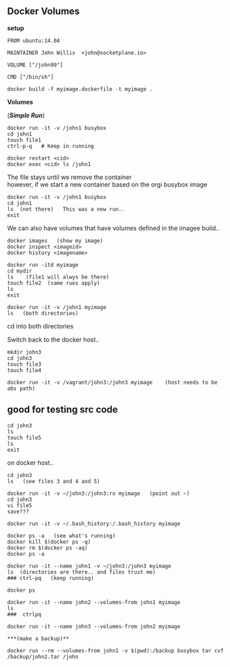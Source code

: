  Docker Volumes 
-------------------   
**setup**

```
FROM ubuntu:14.04

MAINTAINER John Willis  <john@socketplane.io>

VOLUME ["/john99"]

CMD ["/bin/sh"]
```
    docker build -f myimage.dockerfile -t myimage .
    
**Volumes**

(***Simple Run***)

    docker run -it -v /john1 busybox
    cd john1
    touch file1
    ctrl-p-q   # Keep in running 
    
    docker restart <cid>
    docker exec <cid> ls /john1

  The file stays until we remove the container  
  however, if we start a new container based on the orgi busybox image

    docker run -it -v /john1 busybox
    cd john1
    ls  (not there)   This was a new run..
    exit

  We can also have volumes that have volumes defined in the imagee build.. 

    docker images   (show my image)  
    docker inspect <imageid>
    docker history <imagename>

    docker run -itd myimage
    cd mydir 
    ls    (file1 will alwys be there)
    touch file2  (same rues apply) 
    ls
    exit

    docker run -it -v /john1 myimage
    ls   (both directories) 
   
   cd into both directories

   Switch back to the docker host.. 
   
```   
mkdir john3
cd john3
touch file3
touch file4
   
docker run -it -v /vagrant/john3:/john3 myimage    (host needs to be abs path)
```    

  ## good for testing src code ##
  
```
cd john3
ls
touch file5
ls
exit
```

  on docker host.. 
  
```
cd john3
ls   (see files 3 and 4 and 5)
 
docker run -it -v ~/john3:/john3:ro myimage   (point out ~) 
cd john3
vi file5
save???

docker run -it -v ~/.bash_history:/.bash_history myimage

docker ps -a   (see what's running)
docker kill $(docker ps -q)
docker rm $(docker ps -aq)   
docker ps -a

docker run -it --name john1 -v ~/john3:/john3 myimage
ls  (directories are there.. and files trust me) 
### ctrl-pq   (keep running) 

docker ps

docker run -it --name john2 --volumes-from john1 myimage
ls
###  ctrlpq

docker run -it --name john3 --volumes-from john2 myimage

***(make a backup)**

docker run --rm --volumes-from john1 -v $(pwd):/backup busybox tar cvf /backup/john2.tar /john
```

